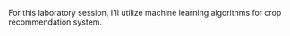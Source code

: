 For this laboratory session, I'll utilize machine learning algorithms for crop recommendation system.
